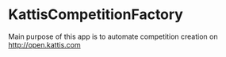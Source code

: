 # KattisCompetitionFactory
Main purpose of this app is to automate competition creation on http://open.kattis.com
